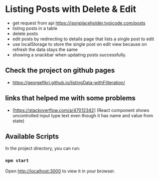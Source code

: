 # Listing Posts with Delete & Edit

- get request from api https://jsonplaceholder.typicode.com/posts
- listing posts in a table
- delete posts
- edit posts by redirecting to details page that lists a single post to edit
- use localStorage to store the single post on edit view because on refresh the data stays the same
- showing a snackbar when updating posts successfully.

## Check the project on github pages

- https://georgefikri.github.io/listingData-withFilteration/

## links that helped me with some problems

- [https://stackoverflow.com/a/47012342] (React component shows uncontrolled input type text even though it has name and value from state)

## Available Scripts

In the project directory, you can run:

### `npm start`

Open [http://localhost:3000](http://localhost:3000) to view it in your browser.
